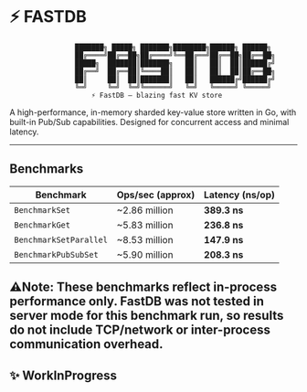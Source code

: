 # ⚡️ FASTDB

					███████╗ █████╗ ███████╗████████╗██████╗ ██████╗
					██╔════╝██╔══██╗██╔════╝╚══██╔══╝██╔══██╗██╔══██╗
					█████╗  ███████║███████╗   ██║   ██║  ██║██████╔╝
					██╔══╝  ██╔══██║╚════██║   ██║   ██║  ██║██╔══██╗
					██║     ██║  ██║███████║   ██║   ██████╔╝██████╔╝
					╚═╝     ╚═╝  ╚═╝╚══════╝   ╚═╝   ╚═════╝ ╚═════╝
						⚡ FastDB — blazing fast KV store

A high-performance, in-memory sharded key-value store written in Go, with built-in Pub/Sub capabilities. Designed for concurrent access and minimal latency.

---
## Benchmarks

| Benchmark              | Ops/sec (approx) | Latency (ns/op) |
| ---------------------- | ---------------- | --------------- |
| `BenchmarkSet`         | ~2.86 million    | **389.3 ns**    |
| `BenchmarkGet`         | ~5.83 million    | **236.8 ns**    |
| `BenchmarkSetParallel` | ~8.53 million    | **147.9 ns**    |
| `BenchmarkPubSubSet`   | ~5.90 million    | **208.3 ns**    |

## ⚠️Note: These benchmarks reflect in-process performance only. FastDB was not tested in server mode for this benchmark run, so results do not include TCP/network or inter-process communication overhead.
## ✨ WorkInProgress

